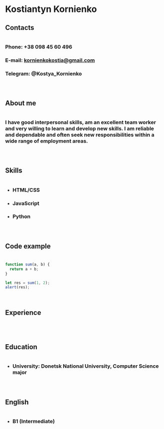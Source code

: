 # Kostiantyn Kornienko <h2>

## Contacts <h1>
### Phone: +38 098 45 60 496 <h3>
### E-mail: kornienkokostia@gmail.com <h3>
### Telegram: @Kostya_Kornienko <h3><br>

## About me <h1>
### I have good interpersonal skills, am an excellent team worker and very willing to learn and develop new skills. I am reliable and dependable and often seek new responsibilities within a wide range of employment areas. <h3><br>

## Skills <h1>
* ### HTML/CSS <h3>
* ### JavaScript <h3>
* ### Python <h3><br>

## Code example <h1>
```javascript
function sum(a, b) {
  return a + b;
}

let res = sum(1, 2);
alert(res);
```
<br>

## Experience <h1>

<br>

## Education <h1>
* ### University: Donetsk National University, Computer Science major <h3><br>

## English <h1>
* ### B1 (Intermediate) <h3><br>
